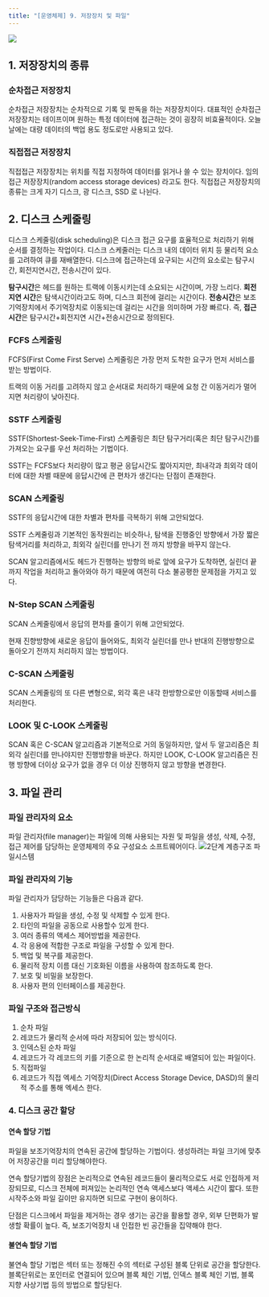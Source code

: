 ```yaml
---
title: "[운영체제] 9. 저장장치 및 파일"
---
```


![](__GHOST_URL__/content/images/2022/08/image-11.png)
## 1. 저장장치의 종류

### 순차접근 저장장치

순차접근 저장장치는 순차적으로 기록 및 판독을 하는 저장장치이다. 대표적인 순차접근 저장장치는 테이프이며 원하는 특정 데이터에 접근하는 것이 굉장히 비효율적이다. 오늘날에는 대량 데이터의 백업 용도 정도로만 사용되고 있다.

### 직접접근 저장장치

직접접근 저장장치는 위치를 직접 지정하여 데이터를 읽거나 쓸 수 있는 장치이다. 임의접근 저장장치(random access storage devices) 라고도 한다. 직접접근 저장장치의 종류는 크게 자기 디스크, 광 디스크, SSD 로 나뉜다.

## 2. 디스크 스케줄링

디스크 스케줄링(disk scheduling)은 디스크 접근 요구를 효율적으로 처리하기 위해 순서를 결정하는 작업이다. 디스크 스케줄러는 디스크 내의 데이터 위치 등 물리적 요소를 고려하여 큐를 재배열한다. 디스크에 접근하는데 요구되는 시간의 요소로는 탐구시간, 회전지연시간, 전송시간이 있다.

**탐구시간**은 헤드를 원하는 트랙에 이동시키는데 소요되는 시간이며, 가장 느리다. **회전지연 시간**은 탐색시간이라고도 하며, 디스크 회전에 걸리는 시간이다. **전송시간**은 보조기억장치에서 주기억장치로 이동되는데 걸리는 시간을 의미하며 가장 빠르다. 즉, **접근시간**은 탐구시간+회전지연 시간+전송시간으로 정의된다.

### FCFS 스케줄링

FCFS(First Come First Serve) 스케줄링은 가장 먼저 도착한 요구가 먼저 서비스를 받는 방법이다.

트랙의 이동 거리를 고려하지 않고 순서대로 처리하기 때문에 요청 간 이동거리가 멀어지면 처리량이 낮아진다.

### SSTF 스케줄링

SSTF(Shortest-Seek-Time-First) 스케줄링은 최단 탐구거리(혹은 최단 탐구시간)를 가져오는 요구를 우선 처리하는 기법이다.

SSTF는 FCFS보다 처리량이 많고 평균 응답시간도 짧아지지만, 최내각과 최외각 데이터에 대한 차별 때문에 응답시간에 큰 편차가 생긴다는 단점이 존재한다.

### SCAN 스케줄링

SSTF의 응답시간에 대한 차별과 편차를 극복하기 위해 고안되었다.

SSTF 스케줄링과 기본적인 동작원리는 비슷하나, 탐색을 진행중인 방향에서 가장 짧은 탐색거리를 처리하고, 최외각 실린더를 만나기 전 까지 방향을 바꾸지 않는다.

SCAN 알고리즘에서도 헤드가 진행하는 방향의 바로 앞에 요구가 도착하면, 실린더 끝까지 작업을 처리하고 돌아와야 하기 때문에 여전히 다소 불공평한 문제점을 가지고 있다.

### N-Step SCAN 스케줄링

SCAN 스케줄링에서 응답의 편차를 줄이기 위해 고안되었다.

현재 진향방향에 새로운 응답이 들어와도, 최외각 실린더를 만나 반대의 진행방향으로 돌아오기 전까지 처리하지 않는 방법이다.

### C-SCAN 스케줄링

SCAN 스케줄링의 또 다른 변형으로, 외각 혹은 내각 한방향으로만 이동할때 서비스를 처리한다.

### LOOK 및 C-LOOK 스케줄링

SCAN 혹은 C-SCAN 알고리즘과 기본적으로 거의 동일하지만, 앞서 두 알고리즘은 최외각 실린더를 만나야지만 진행방향을 바꾼다. 하지만 LOOK, C-LOOK 알고리즘은 진행 방향에 더이상 요구가 없을 경우 더 이상 진행하지 않고 방향을 변경한다.

## 3. 파일 관리

### 파일 관리자의 요소

파일 관리자(file manager)는 파일에 의해 사용되는 자원 및 파일을 생성, 삭제, 수정, 접근 제어를 담당하는 운영체제의 주요 구성요소 소프트웨어이다.
![](https://blog.kakaocdn.net/dn/badQ4M/btrECAJLyPe/YLs7x6ksk7IWp5vCy59KfK/img.png)2단계 계층구조 파일시스템
### 파일 관리자의 기능

파일 관리자가 담당하는 기능들은 다음과 같다.

1. 사용자가 파일을 생성, 수정 및 삭제할 수 있게 한다.
2. 타인의 파일을 공동으로 사용할수 있게 한다.
3. 여러 종류의 액세스 제어방법을 제공한다.
4. 각 응용에 적합한 구조로 파일을 구성할 수 있게 한다.
5. 백업 및 복구를 제공한다.
6. 물리적 장치 이름 대신 기호화된 이름을 사용하여 참조하도록 한다.
7. 보호 및 비밀을 보장한다.
8. 사용자 편의 인터페이스를 제공한다.

### 파일 구조와 접근방식

1. 순차 파일
2. 레코드가 물리적 순서에 따라 저장되어 있는 방식이다.
3. 인덱스된 순차 파일
4. 레코드가 각 레코드의 키를 기준으로 한 논리적 순서대로 배열되어 있는 파일이다.
5. 직접파일
6. 레코드가 직접 엑세스 기억장치(Direct Access Storage Device, DASD)의 물리적 주소를 통해 엑세스 한다.

### 4. 디스크 공간 할당

#### 연속 할당 기법

파일을 보조기억장치의 연속된 공간에 할당하는 기법이다. 생성하려는 파일 크기에 맞추어 저장공간을 미리 할당해야한다.

연속 할당기법의 장점은 논리적으로 연속된 레코드들이 물리적으로도 서로 인접하게 저장되므로, 디스크 전체에 퍼져있는 논리적인 연속 액세스보다 액세스 시간이 짧다. 또한 시작주소와 파일 길이만 유지하면 되므로 구현이 용이하다.

단점은 디스크에서 파일을 제거하는 경우 생기는 공간을 활용할 경우, 외부 단편화가 발생할 확률이 높다. 즉, 보조기억장치 내 인접한 빈 공간들을 집약해야 한다.

#### 불연속 할당 기법

불연속 할당 기법은 섹터 또는 정해진 수의 섹터로 구성된 블록 단위로 공간을 할당한다. 블록단위로는 포인터로 연결되어 있으며 블록 체인 기법, 인덱스 블록 체인 기법, 블록 지향 사상기법 등의 방법으로 할당된다.
